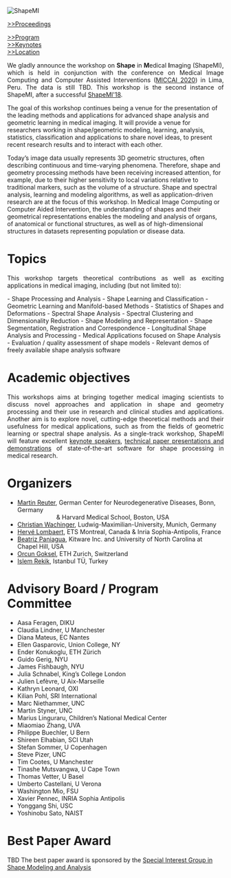 ![ShapeMI](images/LogoShapeMI.png "ShapeMI MICCAI 2020: 2nd Workshop on Shape in Medical Imaging")

<a href="https://link.springer.com/book/10.1007/978-3-030-04747-4" target="_blank">>>Proceedings</a><br/>

<a href="program/" target="_blank">>>Program</a><br/>
<a href="keynotes/" target="_blank">>>Keynotes</a><br/>
<a href="location/" target="_blank">>>Location</a>

<p align="justify"> We gladly announce the workshop on <span style="font-weight:bold">Shape</span> in <span style="font-weight:bold">M</span>edical <span style="font-weight:bold">I</span>maging (ShapeMI), which is held in conjunction with the conference on Medical Image Computing and Computer Assisted Interventions (<a href="http://www.miccai2020.org/en/" target="_blank">MICCAI 2020</a>) in Lima, Peru. The data is still TBD.  This workshop is the second instance of ShapeMI, after a successful <a href="https://sesami.github.io/shapemi2018/" target="_blank">ShapeMI'18</a>.

The goal of this workshop continues being a venue for the presentation of the leading methods and applications for advanced shape analysis and geometric learning in medical imaging. It will provide a venue for researchers working in shape/geometric modeling, learning, analysis, statistics, classification and applications to share novel ideas, to present recent research results and to interact with each other.

Today’s image data usually represents 3D geometric structures, often describing continuous and time-varying phenomena. Therefore, shape and geometry processing methods have been receiving increased attention, for example, due to their higher sensitivity to local variations relative to traditional markers, such as the volume of a structure. Shape and spectral analysis, learning and modeling algorithms, as well as application-driven research are at the focus of this workshop. In Medical Image Computing or Computer Aided Intervention, the understanding of shapes and their geometrical representations enables the modeling and analysis of organs, of anatomical or functional structures, as well as of high-dimensional structures in datasets representing population or disease data.
 </p>

# Topics
<p align="justify"> This workshop targets theoretical contributions as well as exciting applications in medical imaging, including (but not limited to): </p>
- Shape Processing and Analysis
- Shape Learning and Classification
- Geometric Learning and Manifold-based Methods
- Statistics of Shapes and Deformations
- Spectral Shape Analysis
- Spectral Clustering and Dimensionality Reduction
- Shape Modeling and Representation
- Shape Segmentation, Registration and Correspondence
- Longitudinal Shape Analysis and Processing
- Medical Applications focused on Shape Analysis
- Evaluation / quality assessment of shape models
- Relevant demos of freely available shape analysis software

# Academic objectives
<p align="justify"> This workshops aims at bringing together medical imaging scientists to discuss novel approaches and application in shape and geometry processing and their use in research and clinical studies and applications. Another aim is to explore novel, cutting-edge theoretical methods and their usefulness for medical applications, such as from the fields of geometric learning or spectral shape analysis. As a single-track workshop, ShapeMI will feature excellent <a href="https://shapemi.github.io/keynotes/">keynote speakers</a>, <a href="https://shapemi.github.io/submission/">technical paper presentations and demonstrations</a> of state-of-the-art software for shape processing in medical research. </p>

# Organizers
- [Martin Reuter](http://reuter.mit.edu), German Center for Neurodegenerative Diseases, Bonn, Germany <br/>
&nbsp;&nbsp;&nbsp;&nbsp;&nbsp;&nbsp;&nbsp;&nbsp;&nbsp;&nbsp;&nbsp;&nbsp;&nbsp;&nbsp;&nbsp;&nbsp;&nbsp;&nbsp;&nbsp;&nbsp;&nbsp;&nbsp;
& Harvard Medical School, Boston, USA
- [Christian Wachinger](http://wachinger.devweb.mwn.de/people/), Ludwig-Maximilian-University, Munich, Germany
- [Hervé Lombaert](https://profs.etsmtl.ca/hlombaert/), ETS Montreal, Canada & Inria Sophia-Antipolis, France
- [Beatriz Paniagua](https://www.kitware.com/beatriz-paniagua/), Kitware Inc. and University of North Carolina at Chapel Hill, USA
- [Orcun Goksel](http://people.ee.ethz.ch/~ogoksel/), ETH Zurich, Switzerland
- [Islem Rekik](http://basira-lab.com/), Istanbul TÜ, Turkey

# Advisory Board / Program Committee
- Aasa Feragen, DIKU
- Claudia Lindner, U Manchester
- Diana Mateus, EC Nantes
- Ellen Gasparovic, Union College, NY
- Ender Konukoglu, ETH Zürich
- Guido Gerig, NYU
- James Fishbaugh, NYU
- Julia Schnabel, King’s College London
- Julien Lefèvre, U Aix-Marseille
- Kathryn Leonard, OXI
- Kilian Pohl, SRI International
- Marc Niethammer, UNC
- Martin Styner, UNC
- Marius Linguraru, Children’s National Medical Center
- Miaomiao Zhang, UVA
- Philippe Buechler, U Bern
- Shireen Elhabian, SCI Utah
- Stefan Sommer, U Copenhagen
- Steve Pizer, UNC
- Tim Cootes, U Manchester
- Tinashe Mutsvangwa, U Cape Town
- Thomas Vetter, U Basel
- Umberto Castellani, U Verona
- Washington Mio, FSU
- Xavier Pennec, INRIA Sophia Antipolis
- Yonggang Shi, USC
- Yoshinobu Sato, NAIST


# Best Paper Award

TBD
The best paper award is sponsored by the [Special Interest Group in Shape Modeling and Analysis](http://miccai.org/special-interest-groups/shape-modeling-and-analysis/)
